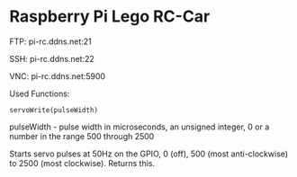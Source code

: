 # Raspberry Pi Lego RC-Car

FTP:
pi-rc.ddns.net:21

SSH:
pi-rc.ddns.net:22

VNC:
pi-rc.ddns.net:5900


Used Functions:

`servoWrite(pulseWidth)` 

pulseWidth - pulse width in microseconds, an unsigned integer, 0 or a number in the range 500 through 2500  

Starts servo pulses at 50Hz on the GPIO, 0 (off), 500 (most anti-clockwise) to 2500 (most clockwise). Returns this.
